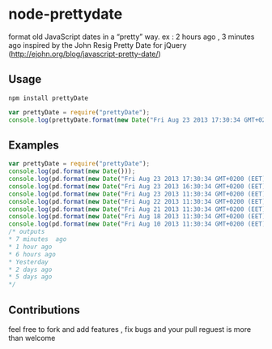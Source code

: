 node-prettydate
===============

format old JavaScript dates in a “pretty” way. ex : 2 hours ago , 3 minutes ago
inspired by the John Resig Pretty Date for jQuery (http://ejohn.org/blog/javascript-pretty-date/)


## Usage

`npm install prettyDate`

```javascript
var prettyDate = require("prettyDate");
console.log(prettyDate.format(new Date("Fri Aug 23 2013 17:30:34 GMT+0200 (EET)")));
```

## Examples
```javascript
var prettyDate = require("prettyDate");
console.log(pd.format(new Date())); 
console.log(pd.format(new Date("Fri Aug 23 2013 17:30:34 GMT+0200 (EET) "))); 
console.log(pd.format(new Date("Fri Aug 23 2013 16:30:34 GMT+0200 (EET) "))); 
console.log(pd.format(new Date("Fri Aug 23 2013 11:30:34 GMT+0200 (EET) "))); 
console.log(pd.format(new Date("Fri Aug 22 2013 11:30:34 GMT+0200 (EET) ")));
console.log(pd.format(new Date("Fri Aug 21 2013 11:30:34 GMT+0200 (EET) ")));
console.log(pd.format(new Date("Fri Aug 18 2013 11:30:34 GMT+0200 (EET) ")));
console.log(pd.format(new Date("Fri Aug 10 2013 11:30:34 GMT+0200 (EET) ")));
/* outputs
* 7 minutes  ago
* 1 hour ago
* 6 hours ago 
* Yesterday
* 2 days ago
* 5 days ago
*/
```

## Contributions
feel free to fork and add features , fix bugs and your pull reguest is more than welcome